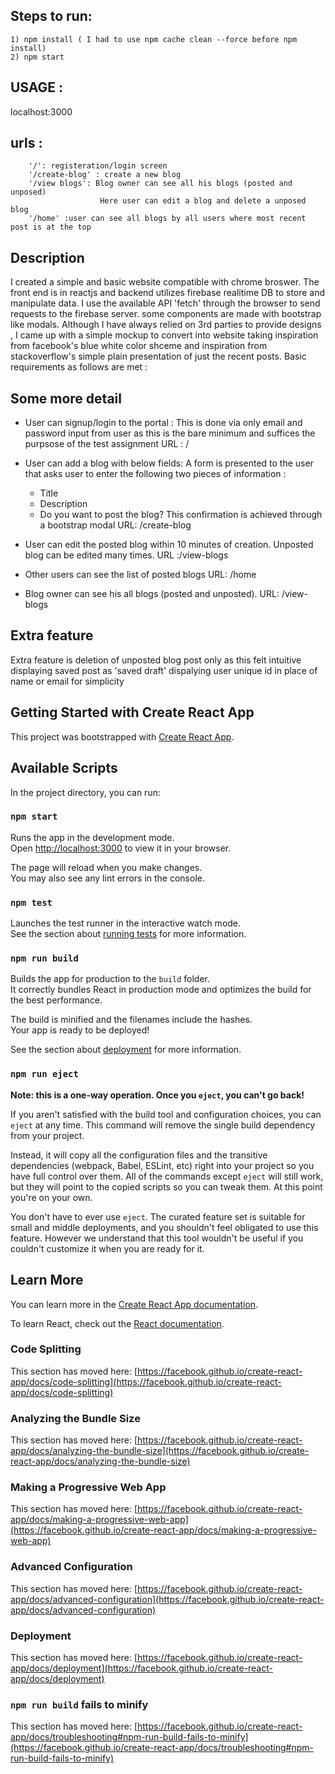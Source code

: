 ## Steps to run:
    1) npm install ( I had to use npm cache clean --force before npm install)
    2) npm start
## USAGE :
localhost:3000
## urls : 
        '/': registeration/login screen
        '/create-blog' : create a new blog
        '/view blogs': Blog owner can see all his blogs (posted and unposed)
                        Here user can edit a blog and delete a unposed blog
        '/home' :user can see all blogs by all users where most recent post is at the top

## Description
I created a simple and basic website compatible with chrome broswer. The front end is in reactjs and backend utilizes firebase realitime DB to store and manipulate data. I use the available API 'fetch' through the browser to send requests to the firebase server. some components are made with bootstrap like modals. Although I have always relied on 3rd parties to provide designs , I came up with a simple mockup to convert into website taking inspiration from facebook's blue white color shceme and inspiration from stackoverflow's simple plain presentation of just the recent posts. Basic requirements as follows are met :

## Some more detail
- User can signup/login to the portal :
    This is done via only email and password input from user as this is the bare minimum and suffices
    the purpsose of the test assignment
    URL : /

- User can add a blog with below fields:
    A form is presented to the user that asks user to enter the following two pieces of information : 
    -   Title
    - Description
    - Do you want to post the blog? This confirmation is achieved through a bootstrap modal
    URL: /create-blog

- User can edit the posted blog within 10 minutes of creation. Unposted blog can be edited many times.
    URL :/view-blogs

- Other users can see the list of posted blogs
    URL: /home

- Blog owner can see his all blogs (posted and unposted).
    URL: /view-blogs

## Extra feature    
Extra feature is deletion of unposted blog post only as this felt intuitive
displaying saved post as 'saved draft'
dispalying user unique id in place of name or email for simplicity


## Getting Started with Create React App

This project was bootstrapped with [Create React App](https://github.com/facebook/create-react-app).

## Available Scripts

In the project directory, you can run:

### `npm start`

Runs the app in the development mode.\
Open [http://localhost:3000](http://localhost:3000) to view it in your browser.

The page will reload when you make changes.\
You may also see any lint errors in the console.

### `npm test`

Launches the test runner in the interactive watch mode.\
See the section about [running tests](https://facebook.github.io/create-react-app/docs/running-tests) for more information.

### `npm run build`

Builds the app for production to the `build` folder.\
It correctly bundles React in production mode and optimizes the build for the best performance.

The build is minified and the filenames include the hashes.\
Your app is ready to be deployed!

See the section about [deployment](https://facebook.github.io/create-react-app/docs/deployment) for more information.

### `npm run eject`

**Note: this is a one-way operation. Once you `eject`, you can't go back!**

If you aren't satisfied with the build tool and configuration choices, you can `eject` at any time. This command will remove the single build dependency from your project.

Instead, it will copy all the configuration files and the transitive dependencies (webpack, Babel, ESLint, etc) right into your project so you have full control over them. All of the commands except `eject` will still work, but they will point to the copied scripts so you can tweak them. At this point you're on your own.

You don't have to ever use `eject`. The curated feature set is suitable for small and middle deployments, and you shouldn't feel obligated to use this feature. However we understand that this tool wouldn't be useful if you couldn't customize it when you are ready for it.

## Learn More

You can learn more in the [Create React App documentation](https://facebook.github.io/create-react-app/docs/getting-started).

To learn React, check out the [React documentation](https://reactjs.org/).

### Code Splitting

This section has moved here: [https://facebook.github.io/create-react-app/docs/code-splitting](https://facebook.github.io/create-react-app/docs/code-splitting)

### Analyzing the Bundle Size

This section has moved here: [https://facebook.github.io/create-react-app/docs/analyzing-the-bundle-size](https://facebook.github.io/create-react-app/docs/analyzing-the-bundle-size)

### Making a Progressive Web App

This section has moved here: [https://facebook.github.io/create-react-app/docs/making-a-progressive-web-app](https://facebook.github.io/create-react-app/docs/making-a-progressive-web-app)

### Advanced Configuration

This section has moved here: [https://facebook.github.io/create-react-app/docs/advanced-configuration](https://facebook.github.io/create-react-app/docs/advanced-configuration)

### Deployment

This section has moved here: [https://facebook.github.io/create-react-app/docs/deployment](https://facebook.github.io/create-react-app/docs/deployment)

### `npm run build` fails to minify

This section has moved here: [https://facebook.github.io/create-react-app/docs/troubleshooting#npm-run-build-fails-to-minify](https://facebook.github.io/create-react-app/docs/troubleshooting#npm-run-build-fails-to-minify)
